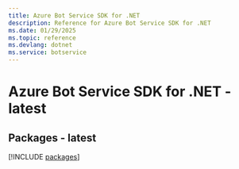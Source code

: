 ```yaml
---
title: Azure Bot Service SDK for .NET
description: Reference for Azure Bot Service SDK for .NET
ms.date: 01/29/2025
ms.topic: reference
ms.devlang: dotnet
ms.service: botservice
---
```

# Azure Bot Service SDK for .NET - latest
## Packages - latest
[!INCLUDE [packages](bot-service-index.md)]